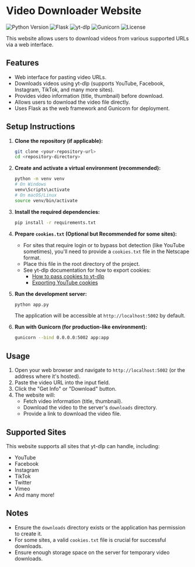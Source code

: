# Video Downloader Website

![Python Version](https://img.shields.io/badge/python-3.9+-blue.svg)
![Flask](https://img.shields.io/badge/Flask-000000?style=for-the-badge&logo=flask&logoColor=white)
![yt-dlp](https://img.shields.io/badge/yt--dlp-enabled-brightgreen)
![Gunicorn](https://img.shields.io/badge/Gunicorn-499848?style=for-the-badge&logo=gunicorn&logoColor=white)
![License](https://img.shields.io/badge/license-Unlicensed-blue.svg)

This website allows users to download videos from various supported URLs via a web interface.

## Features
- Web interface for pasting video URLs.
- Downloads videos using yt-dlp (supports YouTube, Facebook, Instagram, TikTok, and many more sites).
- Provides video information (title, thumbnail) before download.
- Allows users to download the video file directly.
- Uses Flask as the web framework and Gunicorn for deployment.

## Setup Instructions

1.  **Clone the repository (if applicable):**
    ```bash
    git clone <your-repository-url>
    cd <repository-directory>
    ```

2.  **Create and activate a virtual environment (recommended):**
    ```bash
    python -m venv venv
    # On Windows
    venv\Scripts\activate
    # On macOS/Linux
    source venv/bin/activate
    ```

3.  **Install the required dependencies:**
    ```bash
    pip install -r requirements.txt
    ```

4.  **Prepare `cookies.txt` (Optional but Recommended for some sites):**
    - For sites that require login or to bypass bot detection (like YouTube sometimes), you'll need to provide a `cookies.txt` file in the Netscape format.
    - Place this file in the root directory of the project.
    - See yt-dlp documentation for how to export cookies:
        - [How to pass cookies to yt-dlp](https://github.com/yt-dlp/yt-dlp/wiki/FAQ#how-do-i-pass-cookies-to-yt-dlp)
        - [Exporting YouTube cookies](https://github.com/yt-dlp/yt-dlp/wiki/Extractors#exporting-youtube-cookies)

5.  **Run the development server:**
    ```bash
    python app.py
    ```
    The application will be accessible at `http://localhost:5002` by default.

6.  **Run with Gunicorn (for production-like environment):**
    ```bash
    gunicorn --bind 0.0.0.0:5002 app:app
    ```

## Usage

1.  Open your web browser and navigate to `http://localhost:5002` (or the address where it's hosted).
2.  Paste the video URL into the input field.
3.  Click the "Get Info" or "Download" button.
4.  The website will:
    - Fetch video information (title, thumbnail).
    - Download the video to the server's `downloads` directory.
    - Provide a link to download the video file.

## Supported Sites

This website supports all sites that yt-dlp can handle, including:
- YouTube
- Facebook
- Instagram
- TikTok
- Twitter
- Vimeo
- And many more!

## Notes

- Ensure the `downloads` directory exists or the application has permission to create it.
- For some sites, a valid `cookies.txt` file is crucial for successful downloads.
- Ensure enough storage space on the server for temporary video downloads.
